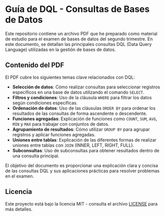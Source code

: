 # Guía de DQL - Consultas de Bases de Datos

Este repositorio contiene un archivo PDF que he preparado como material de estudio para el examen de bases de datos del segundo trimestre. En este documento, se detallan las principales consultas DQL (Data Query Language) utilizadas en la gestión de bases de datos.

## Contenido del PDF

El PDF cubre los siguientes temas clave relacionados con DQL:

- **Selección de datos**: Cómo realizar consultas para seleccionar registros específicos en una base de datos utilizando el comando `SELECT`.
- **Filtros y condiciones**: Uso de la cláusula `WHERE` para filtrar los datos según condiciones específicas.
- **Ordenación de datos**: Uso de las cláusulas `ORDER BY` para ordenar los resultados de las consultas de forma ascendente o descendente.
- **Funciones agregadas**: Explicación de funciones como `COUNT`, `SUM`, `AVG`, `MIN` y `MAX` para trabajar con conjuntos de datos.
- **Agrupamiento de resultados**: Cómo utilizar `GROUP BY` para agrupar registros y aplicar funciones agregadas.
- **Uniones entre tablas**: Explicación de las diferentes formas de realizar uniones entre tablas con `JOIN` (INNER, LEFT, RIGHT, FULL).
- **Subconsultas**: Uso de subconsultas para obtener resultados dentro de una consulta principal.

El objetivo del documento es proporcionar una explicación clara y concisa de las consultas DQL y sus aplicaciones prácticas para resolver problemas en el examen.

## Licencia

Este proyecto está bajo la licencia MIT - consulta el archivo [LICENSE](LICENSE) para más detalles.
